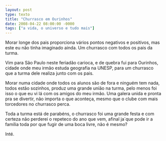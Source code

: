 ```yaml
---
layout: post
type: texto
title: "Churrasco em Ourinhos"
date: 2008-04-22 08:00:00 -0000
tags: ["a vida, o universo e tudo mais"]
---
```

Morar longe dos pais proporciona vários pontos negativos e positivos, mas este eu não tinha imaginado ainda. Um churrasco com todos os pais da turma.

Vim para São Paulo neste feriadão carioca, e de quebra fui para Ourinhos, cidade onde meu irmão estuda geografia na UNESP, para um churrasco que a turma dele realiza junto com os pais.

Morar numa cidade onde todos os alunos são de fora e ninguém tem nada, todos estão sozinhos, produz uma grande união na turma, pelo menos foi isso o que eu vi lá com os amigos do meu irmão. Uma galera unida e pronta pra se divertir, não importa o que aconteça, mesmo que o clube com mais torcedores no churrasco perca.

Toda a turma está de parabéns, o churrasco foi uma grande festa e com certeza não perderei o repeteco do ano que vem, afinal ja´que pode ir a família toda por que fugir de uma boca livre, não é mesmo?

Inté.